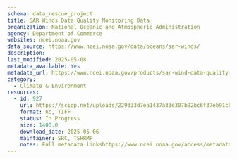 ```yaml
---
schema: data_rescue_project 
title: SAR Winds Data Quality Monitoring Data
organization: National Oceanic and Atmospheric Administration
agency: Department of Commerce
websites: ncei.noaa.gov
data_source: https://www.ncei.noaa.gov/data/oceans/sar-winds/
description: 
last_modified: 2025-05-08
metadata_available: Yes
metadata_url: https://www.ncei.noaa.gov/products/sar-wind-data-quality-monitoring
category:
  - Climate & Environment 
resources:
  - id: 927
    url: https://sciop.net/uploads/229333d7ea1437a33e307b92bc6f37eb91c6a56c
    format: nc, TIFF
    status: In Progress
    size: 1400.0
    download_date: 2025-05-06
    maintainer: SRC, TSHRMP
    notes: Full metadata linkshttps://www.ncei.noaa.gov/access/metadata/landing-page/bin/iso?id=gov.noaa.nodcSAR-Winds-RCM,https://www.ncei.noaa.gov/access/metadata/landing-page/bin/iso?id=gov.noaa.nodcSAR-Winds-RADARSAT2,https://www.ncei.noaa.gov/access/metadata/landing-page/bin/iso?id=gov.noaa.nodcSAR-Winds-Sentinel1Alternate torrent location https://academictorrents.com/details/229333d7ea1437a33e307b92bc6f37eb91c6a56c
---
```

